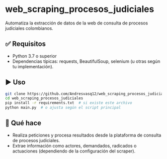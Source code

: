# web_scraping_procesos_judiciales

Automatiza la extracción de datos de la web de consulta de procesos judiciales colombianos.

## ✅ Requisitos

- Python 3.7 o superior
- Dependencias típicas: requests, BeautifulSoup, selenium (u otras según tu implementación).

## ▶️ Uso

```bash
git clone https://github.com/Andresvasq12/web_scraping_procesos_judiciales.git
cd web_scraping_procesos_judiciales
pip install -r requirements.txt  # si existe este archivo
python main.py  # o ajusta según el script principal
```

## 📌 Qué hace

- Realiza peticiones y procesa resultados desde la plataforma de consulta de procesos judiciales.
- Extrae información como actores, demandados, radicados o actuaciones (dependiendo de la configuración del scraper).
